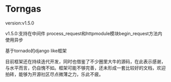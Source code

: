  Torngas 
==========
version:v1.5.0

v1.5.0:支持在中间件 process_request和httpmodule模块begin_request方法内使用异步


基于tornado的django like框架

目前框架还在持续迭代开发，同时也借鉴了不少圈里大牛的源码，在此表示感谢，与水平而言，仍自愧不如。框架可能不够完善，还未形成一套比较好的文档，欢迎拍砖，能够为开源社区尽点微薄之力，乐此不疲。


